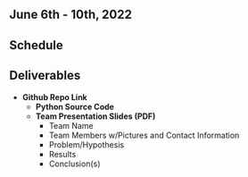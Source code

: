 ## June 6th - 10th, 2022

## Schedule


## Deliverables 

* **Github Repo Link**
  * **Python Source Code**
  * **Team Presentation Slides (PDF)**
    *  Team Name
    *  Team Members w/Pictures and Contact Information
    *  Problem/Hypothesis
    *  Results
    *  Conclusion(s)
